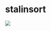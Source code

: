 # stalinsort

![](https://66.media.tumblr.com/46a995335feae5ba27024dbb254cdb0f/tumblr_pm1n8hMiyC1trunkfo1_540.jpg)
